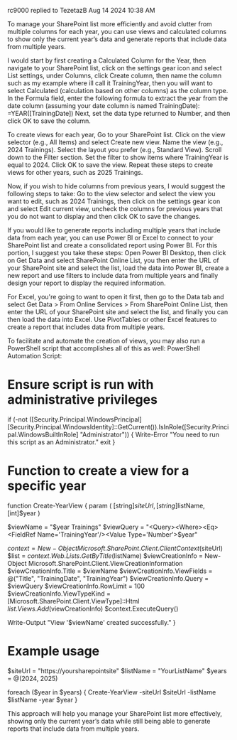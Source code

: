 rc9000   replied to  TezetazB
‎Aug 14 2024 10:38 AM

To manage your SharePoint list more efficiently and avoid clutter from multiple columns for each year, you can use views and calculated columns to show only the current year’s data and generate reports that include data from multiple years.

I would start by first creating a Calculated Column for the Year, then navigate to your SharePoint list, click on the settings gear icon and select List settings, under Columns, click Create column, then name the column such as my example where ill call it TrainingYear, then you will want to select Calculated (calculation based on other columns) as the column type. In the Formula field, enter the following formula to extract the year from the date column (assuming your date column is named TrainingDate):
=YEAR([TrainingDate])
Next, set the data type returned to Number, and then click OK to save the column.

To create views for each year, Go to your SharePoint list.
Click on the view selector (e.g., All Items) and select Create new view.
Name the view (e.g., 2024 Trainings).
Select the layout you prefer (e.g., Standard View).
Scroll down to the Filter section.
Set the filter to show items where TrainingYear is equal to 2024.
Click OK to save the view.
Repeat these steps to create views for other years, such as 2025 Trainings.

Now, if you wish to hide columns from previous years, I would suggest the following steps to take:
Go to the view selector and select the view you want to edit, such as 2024 Trainings, then click on the settings gear icon and select Edit current view, uncheck the columns for previous years that you do not want to display and then click OK to save the changes.

If you would like to generate reports including multiple years that include data from each year, you can use Power BI or Excel to connect to your SharePoint list and create a consolidated report using Power BI. For this portion, I suggest you take these steps:
Open Power BI Desktop, then click on Get Data and select SharePoint Online List, you then enter the URL of your SharePoint site and select the list, load the data into Power BI, create a new report and use filters to include data from multiple years and finally design your report to display the required information.

For Excel, you're going to want to open it first, then go to the Data tab and select Get Data > From Online Services > From SharePoint Online List, then enter the URL of your SharePoint site and select the list, and finally you can then load the data into Excel. Use PivotTables or other Excel features to create a report that includes data from multiple years.

To facilitate and automate the creation of views, you may also run a PowerShell script that accomplishes all of this as well:
PowerShell Automation Script:

# Ensure script is run with administrative privileges
if (-not ([Security.Principal.WindowsPrincipal] [Security.Principal.WindowsIdentity]::GetCurrent()).IsInRole([Security.Principal.WindowsBuiltInRole] "Administrator")) {
Write-Error "You need to run this script as an Administrator."
exit
}

# Function to create a view for a specific year
function Create-YearView {
param (
[string]$siteUrl,
[string]$listName,
[int]$year
)

$viewName = "$year Trainings"
$viewQuery = "<Query><Where><Eq><FieldRef Name='TrainingYear'/><Value Type='Number'>$year</Value></Eq></Where></Query>"

$context = New-Object Microsoft.SharePoint.Client.ClientContext($siteUrl)
$list = $context.Web.Lists.GetByTitle($listName)
$viewCreationInfo = New-Object Microsoft.SharePoint.Client.ViewCreationInformation
$viewCreationInfo.Title = $viewName
$viewCreationInfo.ViewFields = @("Title", "TrainingDate", "TrainingYear")
$viewCreationInfo.Query = $viewQuery
$viewCreationInfo.RowLimit = 100
$viewCreationInfo.ViewTypeKind = [Microsoft.SharePoint.Client.ViewType]::Html
$list.Views.Add($viewCreationInfo)
$context.ExecuteQuery()

Write-Output "View '$viewName' created successfully."
}

# Example usage
$siteUrl = "https://yoursharepointsite"
$listName = "YourListName"
$years = @(2024, 2025)

foreach ($year in $years) {
Create-YearView -siteUrl $siteUrl -listName $listName -year $year
}

This approach will help you manage your SharePoint list more effectively, showing only the current year’s data while still being able to generate reports that include data from multiple years.
